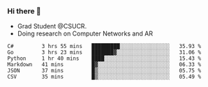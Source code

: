 ### Hi there 👋
- Grad Student @CSUCR. 
- Doing research on Computer Networks and AR
<!--START_SECTION:waka-->

```text
C#         3 hrs 55 mins   █████████░░░░░░░░░░░░░░░░   35.93 %
Go         3 hrs 23 mins   ███████▓░░░░░░░░░░░░░░░░░   31.06 %
Python     1 hr 40 mins    ████░░░░░░░░░░░░░░░░░░░░░   15.43 %
Markdown   41 mins         █▓░░░░░░░░░░░░░░░░░░░░░░░   06.33 %
JSON       37 mins         █▒░░░░░░░░░░░░░░░░░░░░░░░   05.75 %
CSV        35 mins         █▒░░░░░░░░░░░░░░░░░░░░░░░   05.49 %
```

<!--END_SECTION:waka-->
<!--
**jluo117/jluo117** is a ✨ _special_ ✨ repository because its `README.md` (this file) appears on your GitHub profile.

Here are some ideas to get you started:

- 🔭 I’m currently working on ...
- 🌱 I’m currently learning ...
- 👯 I’m looking to collaborate on ...
- 🤔 I’m looking for help with ...
- 💬 Ask me about ...
- 📫 How to reach me: ...
- 😄 Pronouns: ...
- ⚡ Fun fact: ...
-->
